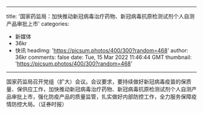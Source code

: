 
---
title: '国家药监局：加快推动新冠病毒治疗药物、新冠病毒抗原检测试剂个人自测产品审批上市'
categories: 
 - 新媒体
 - 36kr
 - 快讯
headimg: 'https://picsum.photos/400/300?random=468'
author: 36kr
comments: false
date: Tue, 15 Mar 2022 11:46:44 GMT
thumbnail: 'https://picsum.photos/400/300?random=468'
---

<div>   
国家药监局召开党组（扩大）会议。会议要求，要持续做好新冠病毒疫苗的保质量、保供应工作，加快推动新冠病毒治疗药物、新冠病毒抗原检测试剂个人自测产品审批上市，强化防疫产品的质量监管，扎实做好内部防控工作，全力服务保障疫情防控大局。（证券时报）  
</div>
            